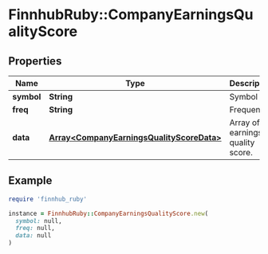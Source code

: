 # FinnhubRuby::CompanyEarningsQualityScore

## Properties

| Name | Type | Description | Notes |
| ---- | ---- | ----------- | ----- |
| **symbol** | **String** | Symbol | [optional] |
| **freq** | **String** | Frequency | [optional] |
| **data** | [**Array&lt;CompanyEarningsQualityScoreData&gt;**](CompanyEarningsQualityScoreData.md) | Array of earnings quality score. | [optional] |

## Example

```ruby
require 'finnhub_ruby'

instance = FinnhubRuby::CompanyEarningsQualityScore.new(
  symbol: null,
  freq: null,
  data: null
)
```

